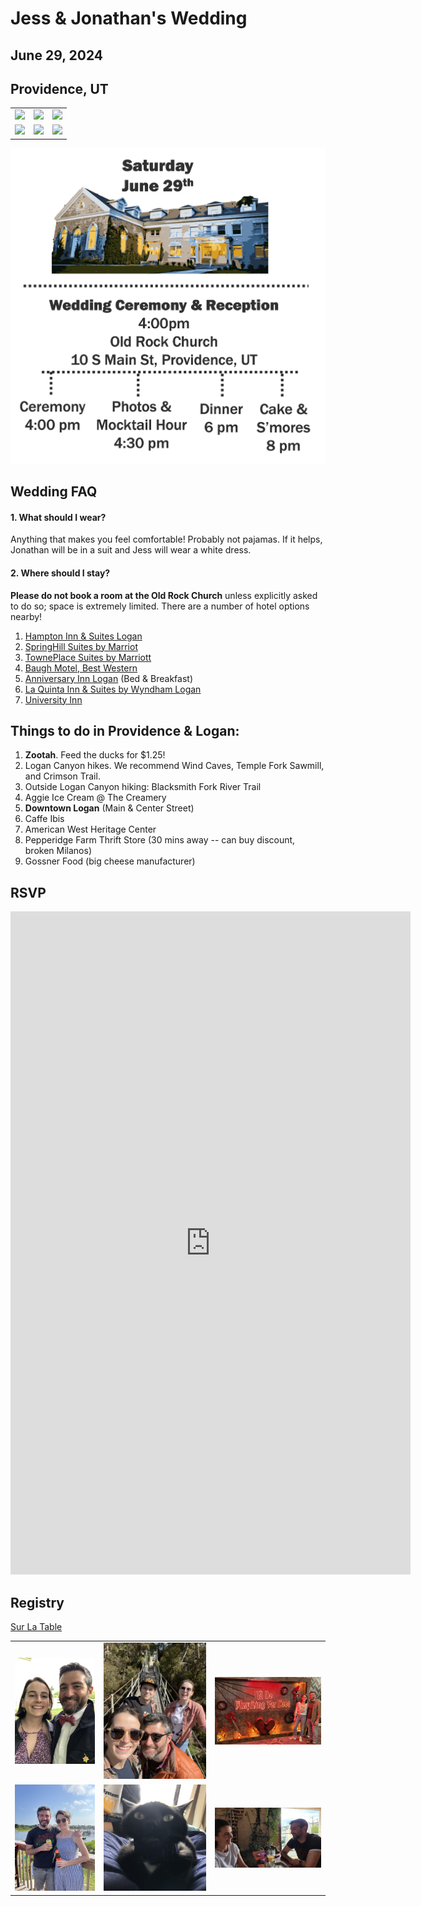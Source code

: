 # Jess & Jonathan's Wedding
## June 29, 2024
## Providence, UT

|   |   |   |
|---|---|---|
|![](/pictures/summer_utah_1.jpg) |  ![](/pictures/summer_utah_2.jpg) |  ![](/pictures/summer_utah_4.jpg)
|![](/pictures/joshuatree.jpg) |  ![](/pictures/jonathanandbabs.jpg) |  ![](/pictures/utahsnow.jpg)

![](/pictures/concisetimeline.png)

## Wedding FAQ
#### 1. What should I wear? 
Anything that makes you feel comfortable! Probably not pajamas. If it helps, Jonathan will be in a suit and Jess will wear a white dress.
#### 2. Where should I stay? 
**Please do not book a room at the Old Rock Church** unless explicitly asked to do so; space is extremely limited. There are a number of hotel options nearby!
1. [Hampton Inn & Suites Logan]([url](https://www.hilton.com/en/hotels/lgudahx-hampton-suites-logan/?SEO_id=GMB-AMER-HX-LGUDAHX&y_source=1_MTE5NTE1NDQtNzE1LWxvY2F0aW9uLndlYnNpdGU%3D))
2. [SpringHill Suites by Marriot]([url](https://www.marriott.com/en-us/hotels/slclg-springhill-suites-logan/overview/?scid=f2ae0541-1279-4f24-b197-a979c79310b0))
3. [TownePlace Suites by Marriott]([url](https://www.marriott.com/en-us/hotels/slctg-towneplace-suites-logan/overview/?gclid=CjwKCAiAp5qsBhAPEiwAP0qeJnNzCP9q8XLPqhkmK8p_CHdGbUFV5ic7A3XAbT2Cuj6eWdejIcoqgRoCiLMQAvD_BwE&gclsrc=aw.ds&cid=PAI_GLB0004YXD_GLE000BIM5_GLF000OETA))
4. [Baugh Motel, Best Western]([url](https://www.bestwestern.com/en_US/book/hotel-rooms.53014.html?iata=00171880&ssob=BLBWI0004G&cid=BLBWI0004G:google:gmb:53014))
5. [Anniversary Inn Logan]([url](https://anniversaryinn.com/?_gl=1%2Ac9x3k7%2A_ga%2AMTczOTM1NzI0My4xNjk4ODY3MzIy%2A_ga_HDN04DDFHD%2AMTY5ODg2NzMyMi4xLjAuMTY5ODg2NzMyMi42MC4wLjA.%2A_gcl_au%2AMTc3MDAyNTIwNy4xNjk4ODY3MzIy)) (Bed & Breakfast)
6. [La Quinta Inn & Suites by Wyndham Logan]([url](https://www.wyndhamhotels.com/laquinta/logan-utah/la-quinta-logan/overview?CID=LC:6ysy27krtpcrqev:53449))
7. [University Inn]([url](https://hotel.usu.edu/))

## Things to do in Providence & Logan:
1. **Zootah**. Feed the ducks for $1.25!
2. Logan Canyon hikes. We recommend Wind Caves, Temple Fork Sawmill, and Crimson Trail.
3. Outside Logan Canyon hiking: Blacksmith Fork River Trail
4. Aggie Ice Cream @ The Creamery
5. **Downtown Logan** (Main & Center Street)
6. Caffe Ibis
7. American West Heritage Center
8. Pepperidge Farm Thrift Store (30 mins away -- can buy discount, broken Milanos)
9. Gossner Food (big cheese manufacturer)

## RSVP

<iframe src="https://docs.google.com/forms/d/e/1FAIpQLSdg0v7PWcbjbDapeu2auTm6qU7A0672k2GflRwkfPhxafHpbA/viewform?embedded=true" width="640" height="1061" frameborder="0" marginheight="0" marginwidth="0">Loading…</iframe>

## Registry
[Sur La Table](https://www.surlatable.com/giftregistry-customershow?ID=e053e5c99d8ffa8adfd72d7991)

|   |   |   |
|---|---|---|
|![](/pictures/kentucky.jpg) | ![](/pictures/bridge.jpg)  | ![](/pictures/meatloaf.jpg) 
| ![](/pictures/holden.jpg) | ![](/pictures/babscollar.jpg)  |  ![](/pictures/halfwaycrooks.JPG)
